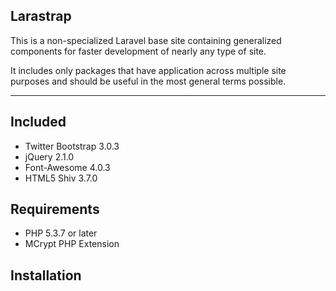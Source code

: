 ## Larastrap

This is a non-specialized Laravel base site containing generalized components for faster development of nearly any type of site.

It includes only packages that have application across multiple site purposes and should be useful in the most general terms possible.

-----

## Included
* Twitter Bootstrap 3.0.3
* jQuery 2.1.0
* Font-Awesome 4.0.3
* HTML5 Shiv 3.7.0

## Requirements
* PHP 5.3.7 or later
* MCrypt PHP Extension

## Installation
